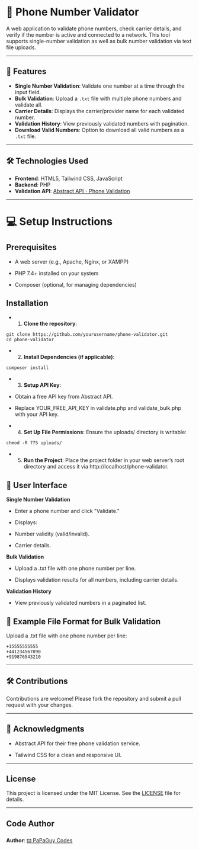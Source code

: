 # 📱 Phone Number Validator

A web application to validate phone numbers, check carrier details, and verify if the number is active and connected to a network. This tool supports single-number validation as well as bulk number validation via text file uploads.  

---

## 🚀 Features

- **Single Number Validation**: Validate one number at a time through the input field.
- **Bulk Validation**: Upload a `.txt` file with multiple phone numbers and validate all.
- **Carrier Details**: Displays the carrier/provider name for each validated number.
- **Validation History**: View previously validated numbers with pagination.
- **Download Valid Numbers**: Option to download all valid numbers as a `.txt` file.

---

## 🛠️ Technologies Used

- **Frontend**: HTML5, Tailwind CSS, JavaScript
- **Backend**: PHP
- **Validation API**: [Abstract API - Phone Validation](https://www.abstractapi.com/phone-validation-api)

---

# 💻 Setup Instructions

## Prerequisites

- A web server (e.g., Apache, Nginx, or XAMPP)

- PHP 7.4+ installed on your system

- Composer (optional, for managing dependencies)


## Installation

- 1. **Clone the repository**:
```
git clone https://github.com/yourusername/phone-validator.git
cd phone-validator
```

- 2. **Install Dependencies (if applicable)**:
```
composer install
```

- 3. **Setup API Key**:

- Obtain a free API key from Abstract API.

- Replace YOUR_FREE_API_KEY in validate.php and validate_bulk.php with your API key.



- 4. **Set Up File Permissions**: Ensure the uploads/ directory is writable:
```
chmod -R 775 uploads/
```

- 5. **Run the Project**: Place the project folder in your web server’s root directory and access it via http://localhost/phone-validator.



## 🎨 User Interface

**Single Number Validation**

- Enter a phone number and click "Validate."

- Displays:

* Number validity (valid/invalid).

* Carrier details.



**Bulk Validation**

- Upload a .txt file with one phone number per line.

- Displays validation results for all numbers, including carrier details.


**Validation History**

- View previously validated numbers in a paginated list.


## 📂 Example File Format for Bulk Validation

Upload a .txt file with one phone number per line:
```
+15555555555
+441234567890
+919876543210
```

---

## 🛠️ Contributions

Contributions are welcome! Please fork the repository and submit a pull request with your changes.


---

## 🌟 Acknowledgments

- Abstract API for their free phone validation service.

- Tailwind CSS for a clean and responsive UI.

---

## License

This project is licensed under the MIT License. See the [LICENSE](LICENSE) file for details.

---

## Code Author

**Author**: [🜲 PaPaGuy Codes](https://github.com/papaguycodes)

